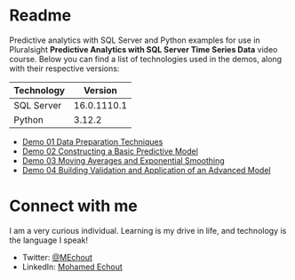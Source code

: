 # Readme
Predictive analytics with SQL Server and Python examples for use in Pluralsight **Predictive Analytics with SQL Server Time Series Data** video course. Below you can find a list of technologies used in the demos, along with their respective versions:

| Technology    | Version |
| -------- | ------- |
| SQL Server  | 16.0.1110.1 |
| Python | 3.12.2 |

- [Demo 01 Data Preparation Techniques](https://github.com/SimoCs/predictive-analytics-with-sql-server/blob/main/Demo%2001%20Data%20Preparation%20Techniques.ipynb)
- [Demo 02 Constructing a Basic Predictive Model](https://github.com/SimoCs/predictive-analytics-with-sql-server/blob/main/Demo%2002%20Constructing%20a%20Basic%20Predictive%20Model.ipynb)
- [Demo 03 Moving Averages and Exponential Smoothing](https://github.com/SimoCs/)
- [Demo 04 Building Validation and Application of an Advanced Model](https://github.com/SimoCs/)

# Connect with me
I am a very curious individual. Learning is my drive in life, and technology is the language I speak!

- Twitter: [@MEchout](https://twitter.com/MEchout)
- LinkedIn: [Mohamed Echout](https://www.linkedin.com/in/mohamed-echout/)
